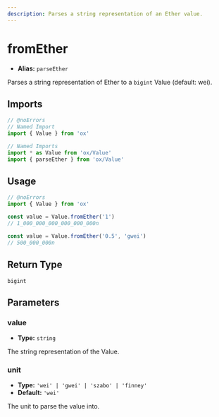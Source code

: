 ```yaml
---
description: Parses a string representation of an Ether value.
---
```


# fromEther

- **Alias:** `parseEther`

Parses a string representation of Ether to a `bigint` Value (default: wei).

## Imports

```ts twoslash
// @noErrors
// Named Import
import { Value } from 'ox'

// Named Imports
import * as Value from 'ox/Value'
import { parseEther } from 'ox/Value'
```

## Usage

```ts twoslash
// @noErrors
import { Value } from 'ox'

const value = Value.fromEther('1')
// 1_000_000_000_000_000_000n

const value = Value.fromEther('0.5', 'gwei')
// 500_000_000n
```

## Return Type

`bigint`

## Parameters

### value

- **Type:** `string`

The string representation of the Value.

### unit

- **Type:** `'wei' | 'gwei' | 'szabo' | 'finney'`
- **Default:** `'wei'`

The unit to parse the value into.

